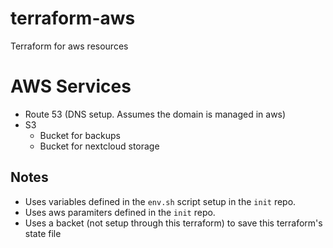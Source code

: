# terraform-aws
Terraform for aws resources

# AWS Services
 * Route 53 (DNS setup. Assumes the domain is managed in aws)
 * S3
   - Bucket for backups
   - Bucket for nextcloud storage

## Notes
 * Uses variables defined in the ```env.sh``` script setup in the ```init``` repo.
 * Uses aws paramiters defined in the ```init``` repo.
 * Uses a backet (not setup through this terraform) to save this terraform's state file
